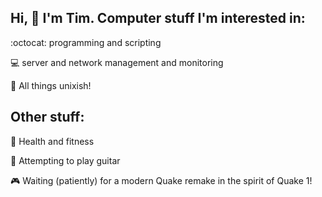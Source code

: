 ## Hi, :wave: I'm Tim. Computer stuff I'm interested in:

:octocat: programming and scripting

:computer: server and network management and monitoring

:muscle: All things unixish!
 
## Other stuff:

🚵 Health and fitness

:guitar: Attempting to play guitar

:video_game: Waiting (patiently) for a modern Quake remake in the spirit of Quake 1!

